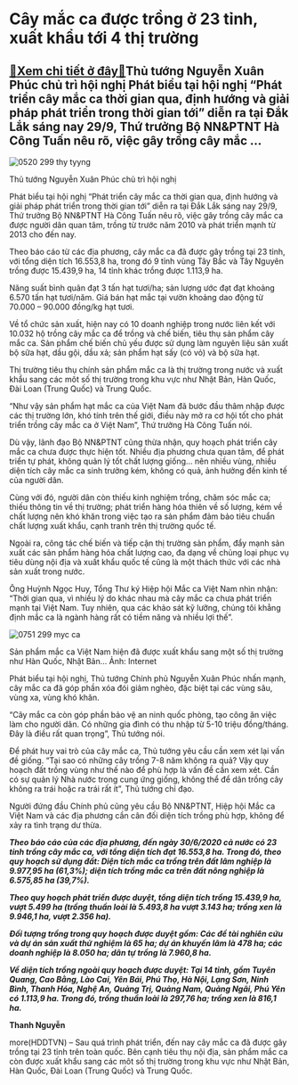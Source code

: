 Cây mắc ca được trồng ở 23 tỉnh, xuất khẩu tới 4 thị trường
===========================================================

[:gift:Xem chi tiết ở đây:gift:](https://hddtvn.com/cay-mac-ca-duoc-trong-o-23-tinh-xuat-khau-toi-4-thi-truong/)Thủ tướng Nguyễn Xuân Phúc chủ trì hội nghị Phát biểu tại hội nghị “Phát triển cây mắc ca thời gian qua, định hướng và giải pháp phát triển trong thời gian tới” diễn ra tại Đắk Lắk sáng nay 29/9, Thứ trưởng Bộ NN&PTNT Hà Công Tuấn nêu rõ, việc gây trồng cây mắc …
-----------------------------------------------------------------------------------------------------------------------------------------------------------------------------------------------------------------------------------------------------------------------





![0520 299 thy tyyng](https://haiquanonline.com.vn/stores/news_dataimages/thanhnt/092020/29/13/0520_29.9_thY_tYYng.jpg?rt=20200929143929 "undefined")


Thủ tướng Nguyễn Xuân Phúc chủ trì hội nghị



Phát biểu tại hội nghị “Phát triển cây mắc ca thời gian qua, định hướng và giải pháp phát triển trong thời gian tới” diễn ra tại Đắk Lắk sáng nay 29/9, Thứ trưởng Bộ NN&PTNT Hà Công Tuấn nêu rõ, việc gây trồng cây mắc ca được người dân quan tâm, trồng từ trước năm 2010 và phát triển mạnh từ 2013 cho đến nay.


Theo báo cáo từ các địa phương, cây mắc ca đã được gây trồng tại 23 tỉnh, với tổng diện tích 16.553,8 ha, trong đó 9 tỉnh vùng Tây Bắc và Tây Nguyên trồng được 15.439,9 ha, 14 tỉnh khác trồng được 1.113,9 ha.


Năng suất bình quân đạt 3 tấn hạt tươi/ha; sản lượng ước đạt đạt khoảng 6.570 tấn hạt tươi/năm. Giá bán hạt mắc tại vườn khoảng dao động từ 70.000 – 90.000 đồng/kg hạt tươi.


Về tổ chức sản xuất, hiện nay có 10 doanh nghiệp trong nước liên kết với 10.032 hộ trồng cây mắc ca để trồng và chế biến, tiêu thụ sản phẩm cây mắc ca. Sản phẩm chế biến chủ yếu được sử dụng làm nguyên liệu sản xuất bộ sữa hạt, dầu gội, dầu xả; sản phẩm hạt sấy (có vỏ) và bộ sữa hạt.


Thị trường tiêu thụ chính sản phẩm mắc ca là thị trường trong nước và xuất khẩu sang các môt số thị trường trong khu vực như Nhật Bản, Hàn Quốc, Đài Loan (Trung Quốc) và Trung Quốc.


“Như vậy sản phẩm hạt mắc ca của Việt Nam đã bước đầu thâm nhập được các thị trường lớn, khó tính trên thế giới, điều này mở ra cơ hội tốt cho phát triển trồng cây mắc ca ở Việt Nam”, Thứ trưởng Hà Công Tuấn nói.


Dù vậy, lãnh đạo Bộ NN&PTNT cũng thừa nhận, quy hoạch phát triển cây mắc ca chưa được thực hiện tốt. Nhiều địa phương chưa quan tâm, để phát triển tự phát, không quản lý tốt chất lượng giống… nên nhiều vùng, nhiều diện tích cây mắc ca sinh trưởng kém, không có quả, ảnh hưởng đến kinh tế của người dân.


Cùng với đó, người dân còn thiếu kinh nghiệm trồng, chăm sóc mắc ca; thiếu thông tin về thị trường; phát triển hàng hóa thiên về số lượng, kém về chất lượng nên khó khăn trong việc tạo ra sản phẩm đảm bảo tiêu chuẩn chất lượng xuất khẩu, cạnh tranh trên thị trường quốc tế.


Ngoài ra, công tác chế biến và tiếp cận thị trường sản phẩm, đẩy mạnh sản xuất các sản phẩm hàng hóa chất lượng cao, đa dạng về chủng loại phục vụ tiêu dùng nội địa và xuất khẩu quốc tế cũng là một thách thức với các nhà sản xuất trong nước.


Ông Huỳnh Ngọc Huy, Tổng Thư ký Hiệp hội Mắc ca Việt Nam nhìn nhận: “Thời gian qua, vì nhiều lý do khác nhau mà cây mắc ca chưa phát triển mạnh tại Việt Nam. Tuy nhiên, qua các khảo sát kỹ lưỡng, chúng tôi khẳng định mắc ca là ngành hàng rất có tiềm năng và nhiều lợi thế”.





![0751 299 myc ca](https://haiquanonline.com.vn/stores/news_dataimages/thanhnt/092020/29/13/0751_29.9_mYc_ca.jpg?rt=20200929143929 "undefined")


Sản phẩm mắc ca Việt Nam hiện đã được xuất khẩu sang một số thị trường như Hàn Quốc, Nhật Bản… Ảnh: Internet



Phát biểu tại hội nghị, Thủ tướng Chính phủ Nguyễn Xuân Phúc nhấn mạnh, cây mắc ca đã góp phần xóa đói giảm nghèo, đặc biệt tại các vùng sâu, vùng xa, vùng khó khăn.


“Cây mắc ca còn góp phần bảo vệ an ninh quốc phòng, tạo công ăn việc làm cho người dân. Có những gia đình có thu nhập từ 5-10 triệu đồng/tháng. Đây là điều rất quan trọng”, Thủ tướng nói.


Để phát huy vai trò của cây mắc ca, Thủ tướng yêu cầu cần xem xét lại vấn đề giống. “Tại sao có những cây trồng 7-8 năm không ra quả? Vậy quy hoạch đất trồng vùng như thế nào để phù hợp là vấn đề cần xem xét. Cần có sự quản lý Nhà nước trong cung ứng giống, không thể để dân trồng cây không ra trái hoặc ra trái rất ít”, Thủ tướng chỉ đạo.


Người đứng đầu Chính phủ cũng yêu cầu Bộ NN&PTNT, Hiệp hội Mắc ca Việt Nam và các địa phương cần cân đối diện tích trồng phù hợp, không để xảy ra tình trạng dư thừa.






***Theo báo cáo của các địa phương, đến ngày 30/6/2020 cả nước có 23 tỉnh trồng cây mắc ca, với tổng diện tích đạt 16.553,8 ha. Trong đó, theo quy hoạch sử dụng đất: Diện tích mắc ca trồng trên đất lâm nghiệp là 9.977,95 ha (61,3%); diện tích trồng mắc ca trên đất nông nghiệp là 6.575,85 ha (39,7%).***


***Theo quy hoạch phát triển được duyệt, tổng diện tích trồng 15.439,9 ha, vượt 5.499 ha (trồng thuần loài là 5.493,8 ha vượt 3.143 ha; trồng xen là 9.946,1 ha, vượt 2.356 ha).***


***Đối tượng trồng trong quy hoạch được duyệt gồm: Các đề tài nghiên cứu và dự án sản xuất thử nghiệm là 65 ha; dự án khuyến lâm là 478 ha; các doanh nghiệp là 8.050 ha; dân tự trồng là 7.960,8 ha.***


***Về diện tích trồng ngoài quy hoạch được duyệt: Tại 14 tỉnh, gồm Tuyên Quang, Cao Bằng, Lào Cai, Yên Bái, Phú Thọ, Hà Nội, Lạng Sơn, Ninh Bình, Thanh Hóa, Nghệ An, Quảng Trị, Quảng Nam, Quảng Ngãi, Phú Yên có 1.113,9 ha. Trong đó, trồng thuần loài là 297,76 ha; trồng xen là 816,1 ha.***







**Thanh Nguyễn**



more(HDDTVN) – Sau quá trình phát triển, đến nay cây mắc ca đã được gây trồng tại 23 tỉnh trên toàn quốc. Bên cạnh tiêu thụ nội địa, sản phẩm mắc ca còn được xuất khẩu sang các môt số thị trường trong khu vực như Nhật Bản, Hàn Quốc, Đài Loan (Trung Quốc) và Trung Quốc.

